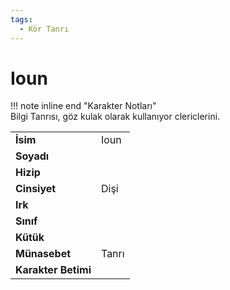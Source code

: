 ```yaml
---
tags:
  - Kör Tanrı
---  
```

# Ioun   
!!! note inline end "Karakter Notları"  
	Bilgi Tanrısı, göz kulak olarak kullanıyor clericlerini.     
  
|  |  |  
|---|---|  
| **İsim** | Ioun |  
| **Soyadı** |  |  
| **Hizip** |  |  
| **Cinsiyet** | Dişi |  
| **Irk** |  |  
| **Sınıf** |  |  
| **Kütük** |  |  
| **Münasebet** | Tanrı |  
| **Karakter Betimi** |  |  
  
  
